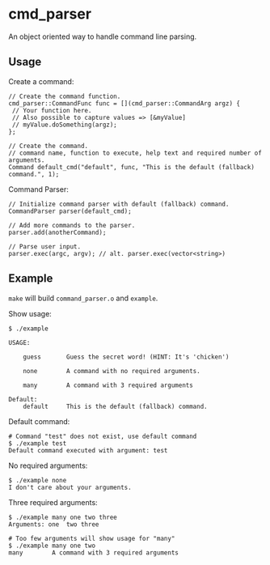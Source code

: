 # cmd_parser

An object oriented way to handle command line parsing.


## Usage
Create a command:

```
// Create the command function.
cmd_parser::CommandFunc func = [](cmd_parser::CommandArg argz) {
 // Your function here. 
 // Also possible to capture values => [&myValue]
 // myValue.doSomething(argz);
};

// Create the command.
// command name, function to execute, help text and required number of arguments.
Command default_cmd("default", func, "This is the default (fallback) command.", 1);
```

Command Parser:

```
// Initialize command parser with default (fallback) command.
CommandParser parser(default_cmd);

// Add more commands to the parser.
parser.add(anotherCommand);

// Parse user input.
parser.exec(argc, argv); // alt. parser.exec(vector<string>)
```



## Example
`make` will build `command_parser.o` and `example`.

Show usage:

```
$ ./example

USAGE:

	guess		Guess the secret word! (HINT: It's 'chicken')

	none		A command with no required arguments.

	many		A command with 3 required arguments

Default: 
	default		This is the default (fallback) command.
```

Default command:	

```
# Command "test" does not exist, use default command
$ ./example test 
Default command executed with argument: test
```

No required arguments:

```
$ ./example none
I don't care about your arguments.
```

Three required arguments:

```
$ ./example many one two three
Arguments: one	two	three

# Too few arguments will show usage for "many"
$ ./example many one two
many		A command with 3 required arguments
```